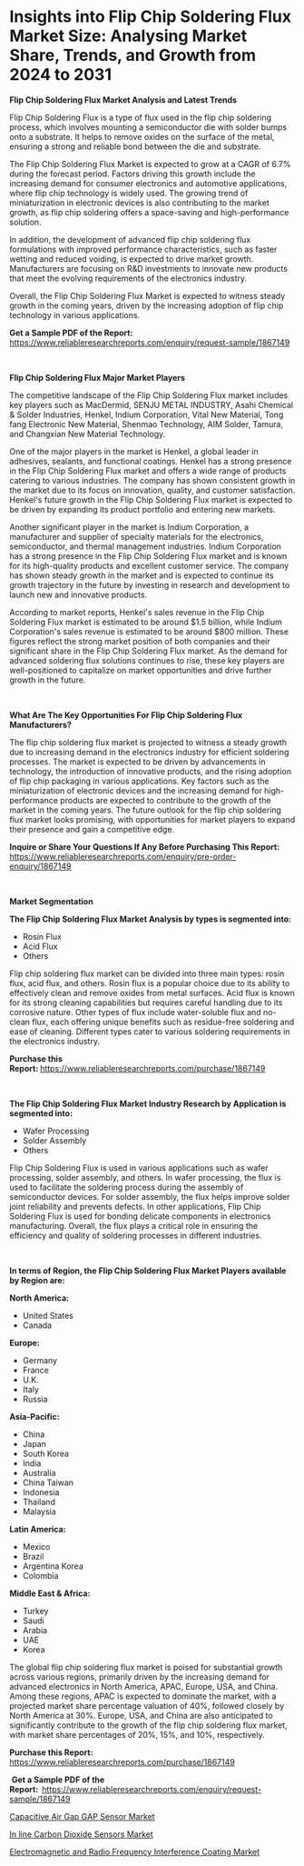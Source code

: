 <p><h1>Insights into Flip Chip Soldering Flux Market Size: Analysing Market Share, Trends, and Growth from 2024 to 2031</h1></p><p><strong>Flip Chip Soldering Flux Market Analysis and Latest Trends</strong></p>
<p><p>Flip Chip Soldering Flux is a type of flux used in the flip chip soldering process, which involves mounting a semiconductor die with solder bumps onto a substrate. It helps to remove oxides on the surface of the metal, ensuring a strong and reliable bond between the die and substrate.</p><p>The Flip Chip Soldering Flux Market is expected to grow at a CAGR of 6.7% during the forecast period. Factors driving this growth include the increasing demand for consumer electronics and automotive applications, where flip chip technology is widely used. The growing trend of miniaturization in electronic devices is also contributing to the market growth, as flip chip soldering offers a space-saving and high-performance solution.</p><p>In addition, the development of advanced flip chip soldering flux formulations with improved performance characteristics, such as faster wetting and reduced voiding, is expected to drive market growth. Manufacturers are focusing on R&D investments to innovate new products that meet the evolving requirements of the electronics industry.</p><p>Overall, the Flip Chip Soldering Flux Market is expected to witness steady growth in the coming years, driven by the increasing adoption of flip chip technology in various applications.</p></p>
<p><strong>Get a Sample PDF of the Report:&nbsp;</strong> <a href="https://www.reliableresearchreports.com/enquiry/request-sample/1867149">https://www.reliableresearchreports.com/enquiry/request-sample/1867149</a></p>
<p>&nbsp;</p>
<p><strong>Flip Chip Soldering Flux Major Market Players</strong></p>
<p><p>The competitive landscape of the Flip Chip Soldering Flux market includes key players such as MacDermid, SENJU METAL INDUSTRY, Asahi Chemical & Solder Industries, Henkel, Indium Corporation, Vital New Material, Tong fang Electronic New Material, Shenmao Technology, AIM Solder, Tamura, and Changxian New Material Technology. </p><p>One of the major players in the market is Henkel, a global leader in adhesives, sealants, and functional coatings. Henkel has a strong presence in the Flip Chip Soldering Flux market and offers a wide range of products catering to various industries. The company has shown consistent growth in the market due to its focus on innovation, quality, and customer satisfaction. Henkel's future growth in the Flip Chip Soldering Flux market is expected to be driven by expanding its product portfolio and entering new markets.</p><p>Another significant player in the market is Indium Corporation, a manufacturer and supplier of specialty materials for the electronics, semiconductor, and thermal management industries. Indium Corporation has a strong presence in the Flip Chip Soldering Flux market and is known for its high-quality products and excellent customer service. The company has shown steady growth in the market and is expected to continue its growth trajectory in the future by investing in research and development to launch new and innovative products.</p><p>According to market reports, Henkel's sales revenue in the Flip Chip Soldering Flux market is estimated to be around $1.5 billion, while Indium Corporation's sales revenue is estimated to be around $800 million. These figures reflect the strong market position of both companies and their significant share in the Flip Chip Soldering Flux market. As the demand for advanced soldering flux solutions continues to rise, these key players are well-positioned to capitalize on market opportunities and drive further growth in the future.</p></p>
<p>&nbsp;</p>
<p><strong>What Are The Key Opportunities For Flip Chip Soldering Flux Manufacturers?</strong></p>
<p><p>The flip chip soldering flux market is projected to witness a steady growth due to increasing demand in the electronics industry for efficient soldering processes. The market is expected to be driven by advancements in technology, the introduction of innovative products, and the rising adoption of flip chip packaging in various applications. Key factors such as the miniaturization of electronic devices and the increasing demand for high-performance products are expected to contribute to the growth of the market in the coming years. The future outlook for the flip chip soldering flux market looks promising, with opportunities for market players to expand their presence and gain a competitive edge.</p></p>
<p><strong>Inquire or Share Your Questions If Any Before Purchasing This Report:</strong> <a href="https://www.reliableresearchreports.com/enquiry/pre-order-enquiry/1867149">https://www.reliableresearchreports.com/enquiry/pre-order-enquiry/1867149</a></p>
<p>&nbsp;</p>
<p><strong>Market Segmentation</strong></p>
<p><strong>The Flip Chip Soldering Flux Market Analysis by types is segmented into:</strong></p>
<p><ul><li>Rosin Flux</li><li>Acid Flux</li><li>Others</li></ul></p>
<p><p>Flip chip soldering flux market can be divided into three main types: rosin flux, acid flux, and others. Rosin flux is a popular choice due to its ability to effectively clean and remove oxides from metal surfaces. Acid flux is known for its strong cleaning capabilities but requires careful handling due to its corrosive nature. Other types of flux include water-soluble flux and no-clean flux, each offering unique benefits such as residue-free soldering and ease of cleaning. Different types cater to various soldering requirements in the electronics industry.</p></p>
<p><strong>Purchase this Report:&nbsp;</strong><a href="https://www.reliableresearchreports.com/purchase/1867149">https://www.reliableresearchreports.com/purchase/1867149</a></p>
<p>&nbsp;</p>
<p><strong>The Flip Chip Soldering Flux Market Industry Research by Application is segmented into:</strong></p>
<p><ul><li>Wafer Processing</li><li>Solder Assembly</li><li>Others</li></ul></p>
<p><p>Flip Chip Soldering Flux is used in various applications such as wafer processing, solder assembly, and others. In wafer processing, the flux is used to facilitate the soldering process during the assembly of semiconductor devices. For solder assembly, the flux helps improve solder joint reliability and prevents defects. In other applications, Flip Chip Soldering Flux is used for bonding delicate components in electronics manufacturing. Overall, the flux plays a critical role in ensuring the efficiency and quality of soldering processes in different industries.</p></p>
<p>&nbsp;</p>
<p><strong>In terms of Region, the Flip Chip Soldering Flux Market Players available by Region are:</strong></p>
<p>
    <p> <strong> North America: </strong>
        <ul>
            <li>United States</li>
            <li>Canada</li>
        </ul>
        </p> 
    <p> <strong> Europe: </strong>
        <ul>
            <li>Germany</li>
            <li>France</li>
            <li>U.K.</li>
            <li>Italy</li>
            <li>Russia</li>
        </ul>
        </p> 
    <p> <strong> Asia-Pacific: </strong>
        <ul>
            <li>China</li>
            <li>Japan</li>
            <li>South Korea</li>
            <li>India</li>
            <li>Australia</li>
            <li>China Taiwan</li>
            <li>Indonesia</li>
            <li>Thailand</li>
            <li>Malaysia</li>
        </ul>
        </p> 
    <p> <strong> Latin America: </strong>
        <ul>
            <li>Mexico</li>
            <li>Brazil</li>
            <li>Argentina Korea</li>
            <li>Colombia</li>
        </ul>
        </p> 
    <p> <strong> Middle East & Africa: </strong>
        <ul>
            <li>Turkey</li>
            <li>Saudi</li>
            <li>Arabia</li>
            <li>UAE</li>
            <li>Korea</li>
        </ul>
    </p>
    </p>
<p><p>The global flip chip soldering flux market is poised for substantial growth across various regions, primarily driven by the increasing demand for advanced electronics in North America, APAC, Europe, USA, and China. Among these regions, APAC is expected to dominate the market, with a projected market share percentage valuation of 40%, followed closely by North America at 30%. Europe, USA, and China are also anticipated to significantly contribute to the growth of the flip chip soldering flux market, with market share percentages of 20%, 15%, and 10%, respectively.</p></p>
<p><strong>Purchase this Report: </strong><a href="https://www.reliableresearchreports.com/purchase/1867149">https://www.reliableresearchreports.com/purchase/1867149</a></p>
<p>&nbsp;<strong>Get a Sample PDF of the Report:&nbsp;&nbsp;</strong><a href="https://www.reliableresearchreports.com/enquiry/request-sample/1867149">https://www.reliableresearchreports.com/enquiry/request-sample/1867149</a></p>
<p><strong></strong></p>
<p><p><a href="https://iodized-pantydraco-05c.notion.site/Capacitive-Air-Gap-GAP-Sensor-Market-Offer-Valuable-Insights-into-Market-Size-Market-Share-Market--8981dff5f38c41c88f2cf4dbcfdb0987">Capacitive Air Gap GAP Sensor Market</a></p><p><a href="https://sudsy-motorcycle-bbc.notion.site/In-line-Carbon-Dioxide-Sensors-Market-Size-Focuses-on-Market-Dynamics-In-Depth-Analysis-and-Future--2caccba8e345488dbb461b8521f34758">In line Carbon Dioxide Sensors Market</a></p><p><a href="https://github.com/redneck06/Market-Research-Report-List-2/blob/main/electromagnetic-and-radio-frequency-interference-coating-market.md">Electromagnetic and Radio Frequency Interference Coating Market</a></p></p>